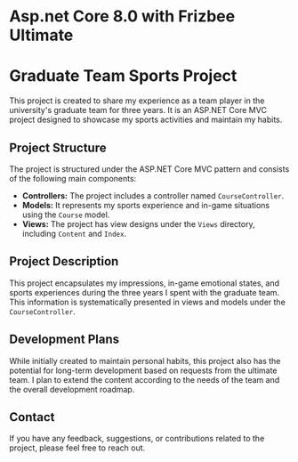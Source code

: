 # Asp.net Core 8.0 with Frizbee Ultimate
# Graduate Team Sports Project

This project is created to share my experience as a team player in the university's graduate team for three years. It is an ASP.NET Core MVC project designed to showcase my sports activities and maintain my habits.

## Project Structure

The project is structured under the ASP.NET Core MVC pattern and consists of the following main components:

- **Controllers:** The project includes a controller named `CourseController`.
- **Models:** It represents my sports experience and in-game situations using the `Course` model.
- **Views:** The project has view designs under the `Views` directory, including `Content` and `Index`.

## Project Description

This project encapsulates my impressions, in-game emotional states, and sports experiences during the three years I spent with the graduate team. This information is systematically presented in views and models under the `CourseController`.

## Development Plans

While initially created to maintain personal habits, this project also has the potential for long-term development based on requests from the ultimate team. I plan to extend the content according to the needs of the team and the overall development roadmap.

## Contact

If you have any feedback, suggestions, or contributions related to the project, please feel free to reach out.
